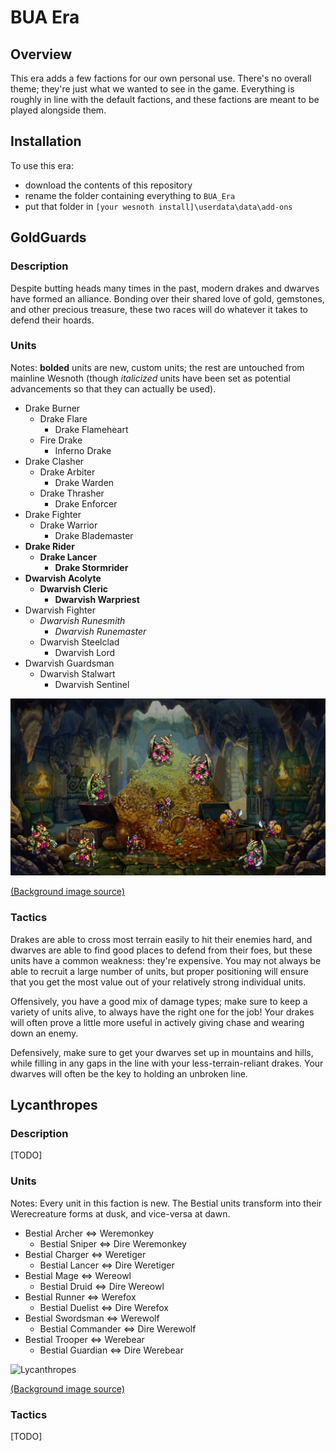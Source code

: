 # BUA Era

## Overview

This era adds a few factions for our own personal use. There's no overall theme; they're just what we wanted to see in the game. Everything is roughly in line with the default factions, and these factions are meant to be played alongside them.

## Installation

To use this era:

- download the contents of this repository
- rename the folder containing everything to `BUA_Era`
- put that folder in `[your wesnoth install]\userdata\data\add-ons`

## GoldGuards

### Description

Despite butting heads many times in the past, modern drakes and dwarves have formed an alliance. Bonding over their shared love of gold, gemstones, and other precious treasure, these two races will do whatever it takes to defend their hoards.

### Units

Notes: __bolded__ units are new, custom units; the rest are untouched from mainline Wesnoth (though _italicized_ units have been set as potential advancements so that they can actually be used).

- Drake Burner
  - Drake Flare
    - Drake Flameheart
  - Fire Drake
    - Inferno Drake
- Drake Clasher
  - Drake Arbiter
    - Drake Warden
  - Drake Thrasher
    - Drake Enforcer
- Drake Fighter
  - Drake Warrior
    - Drake Blademaster
- __Drake Rider__
  - __Drake Lancer__
    - __Drake Stormrider__
- __Dwarvish Acolyte__
  - __Dwarvish Cleric__
    - __Dwarvish Warpriest__
- Dwarvish Fighter
  - _Dwarvish Runesmith_
    - _Dwarvish Runemaster_
  - Dwarvish Steelclad
    - Dwarvish Lord
- Dwarvish Guardsman
  - Dwarvish Stalwart
    - Dwarvish Sentinel

![GoldGuards](/images/readme/GoldGuards/all.gif?raw=true "GoldGuards")

[(Background image source)](https://getwallpapersinhd.com/150391-the_treasures_of_montezuma_3)

### Tactics

Drakes are able to cross most terrain easily to hit their enemies hard, and dwarves are able to find good places to defend from their foes, but these units have a common weakness: they're expensive. You may not always be able to recruit a large number of units, but proper positioning will ensure that you get the most value out of your relatively strong individual units.

Offensively, you have a good mix of damage types; make sure to keep a variety of units alive, to always have the right one for the job! Your drakes will often prove a little more useful in actively giving chase and wearing down an enemy.

Defensively, make sure to get your dwarves set up in mountains and hills, while filling in any gaps in the line with your less-terrain-reliant drakes. Your dwarves will often be the key to holding an unbroken line.

## Lycanthropes

### Description

[TODO]

### Units

Notes: Every unit in this faction is new. The Bestial units transform into their Werecreature forms at dusk, and vice-versa at dawn.

- Bestial Archer <=> Weremonkey
  - Bestial Sniper <=> Dire Weremonkey
- Bestial Charger <=> Weretiger
  - Bestial Lancer <=> Dire Weretiger
- Bestial Mage <=> Wereowl
  - Bestial Druid <=> Dire Wereowl
- Bestial Runner <=> Werefox
  - Bestial Duelist <=> Dire Werefox
- Bestial Swordsman <=> Werewolf
  - Bestial Commander <=> Dire Werewolf
- Bestial Trooper <=> Werebear
  - Bestial Guardian <=> Dire Werebear

![Lycanthropes](/images/readme/Lycanthropes/all.gif?raw=true "Lycanthropes")

[(Background image source)](https://www.wallpaperup.com/48540/fantasy_forest_ruins_buildings_jungles.html)

### Tactics

[TODO]
